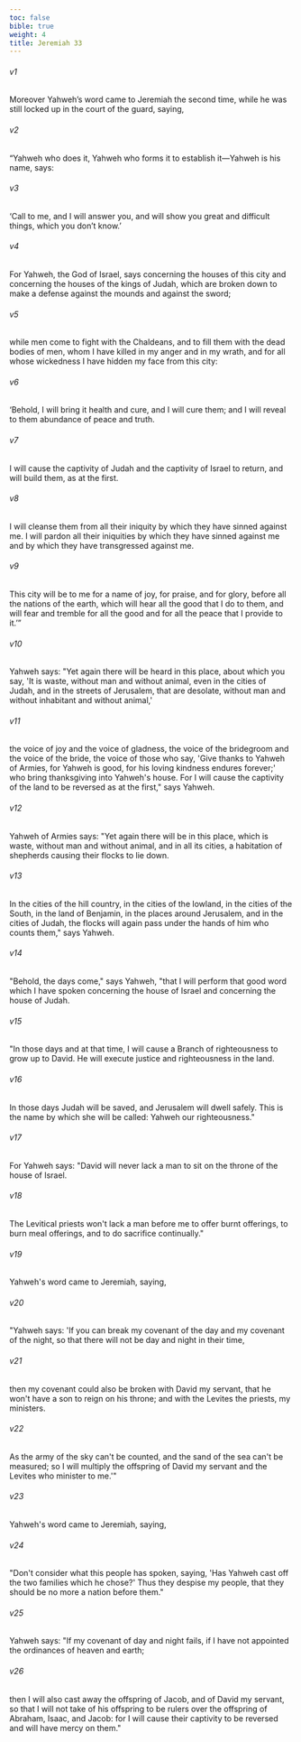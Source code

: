 ```yaml
---
toc: false
bible: true
weight: 4
title: Jeremiah 33
---
```




###### v1
Moreover Yahweh’s word came to Jeremiah the second time, while he was still locked up in the court of the guard, saying, 

###### v2
“Yahweh who does it, Yahweh who forms it to establish it—Yahweh is his name, says: 

###### v3 
‘Call to me, and I will answer you, and will show you great and difficult things, which you don’t know.’ 

###### v4
For Yahweh, the God of Israel, says concerning the houses of this city and concerning the houses of the kings of Judah, which are broken down to make a defense against the mounds and against the sword; 

###### v5
while men come to fight with the Chaldeans, and to fill them with the dead bodies of men, whom I have killed in my anger and in my wrath, and for all whose wickedness I have hidden my face from this city: 

###### v6
‘Behold, I will bring it health and cure, and I will cure them; and I will reveal to them abundance of peace and truth. 

###### v7 
I will cause the captivity of Judah and the captivity of Israel to return, and will build them, as at the first. 

###### v8 
I will cleanse them from all their iniquity by which they have sinned against me. I will pardon all their iniquities by which they have sinned against me and by which they have transgressed against me. 

###### v9
This city will be to me for a name of joy, for praise, and for glory, before all the nations of the earth, which will hear all the good that I do to them, and will fear and tremble for all the good and for all the peace that I provide to it.’”

###### v10 
Yahweh says: "Yet again there will be heard in this place, about which you say, 'It is waste, without man and without animal, even in the cities of Judah, and in the streets of Jerusalem, that are desolate, without man and without inhabitant and without animal,' 

###### v11 
the voice of joy and the voice of gladness, the voice of the bridegroom and the voice of the bride, the voice of those who say, 'Give thanks to Yahweh of Armies, for Yahweh is good, for his loving kindness endures forever;' who bring thanksgiving into Yahweh's house. For I will cause the captivity of the land to be reversed as at the first," says Yahweh. 

###### v12 
Yahweh of Armies says: "Yet again there will be in this place, which is waste, without man and without animal, and in all its cities, a habitation of shepherds causing their flocks to lie down. 

###### v13 
In the cities of the hill country, in the cities of the lowland, in the cities of the South, in the land of Benjamin, in the places around Jerusalem, and in the cities of Judah, the flocks will again pass under the hands of him who counts them," says Yahweh. 

###### v14 
"Behold, the days come," says Yahweh, "that I will perform that good word which I have spoken concerning the house of Israel and concerning the house of Judah. 

###### v15 
"In those days and at that time, I will cause a Branch of righteousness to grow up to David. He will execute justice and righteousness in the land. 

###### v16 
In those days Judah will be saved, and Jerusalem will dwell safely. This is the name by which she will be called: Yahweh our righteousness." 

###### v17 
For Yahweh says: "David will never lack a man to sit on the throne of the house of Israel. 

###### v18 
The Levitical priests won't lack a man before me to offer burnt offerings, to burn meal offerings, and to do sacrifice continually." 

###### v19 
Yahweh's word came to Jeremiah, saying, 

###### v20 
"Yahweh says: 'If you can break my covenant of the day and my covenant of the night, so that there will not be day and night in their time, 

###### v21 
then my covenant could also be broken with David my servant, that he won't have a son to reign on his throne; and with the Levites the priests, my ministers. 

###### v22 
As the army of the sky can't be counted, and the sand of the sea can't be measured; so I will multiply the offspring of David my servant and the Levites who minister to me.'" 

###### v23 
Yahweh's word came to Jeremiah, saying, 

###### v24 
"Don't consider what this people has spoken, saying, 'Has Yahweh cast off the two families which he chose?' Thus they despise my people, that they should be no more a nation before them." 

###### v25 
Yahweh says: "If my covenant of day and night fails, if I have not appointed the ordinances of heaven and earth; 

###### v26 
then I will also cast away the offspring of Jacob, and of David my servant, so that I will not take of his offspring to be rulers over the offspring of Abraham, Isaac, and Jacob: for I will cause their captivity to be reversed and will have mercy on them."
